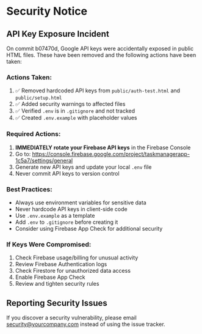# Security Notice

## API Key Exposure Incident

On commit b07470d, Google API keys were accidentally exposed in public HTML files. These have been removed and the following actions have been taken:

### Actions Taken:
1. ✅ Removed hardcoded API keys from `public/auth-test.html` and `public/setup.html`
2. ✅ Added security warnings to affected files
3. ✅ Verified `.env` is in `.gitignore` and not tracked
4. ✅ Created `.env.example` with placeholder values

### Required Actions:
1. **IMMEDIATELY rotate your Firebase API keys** in the Firebase Console
2. Go to: https://console.firebase.google.com/project/taskmanagerapp-1c5a7/settings/general
3. Generate new API keys and update your local `.env` file
4. Never commit API keys to version control

### Best Practices:
- Always use environment variables for sensitive data
- Never hardcode API keys in client-side code
- Use `.env.example` as a template
- Add `.env` to `.gitignore` before creating it
- Consider using Firebase App Check for additional security

### If Keys Were Compromised:
1. Check Firebase usage/billing for unusual activity
2. Review Firebase Authentication logs
3. Check Firestore for unauthorized data access
4. Enable Firebase App Check
5. Review and tighten security rules

## Reporting Security Issues

If you discover a security vulnerability, please email security@yourcompany.com instead of using the issue tracker.